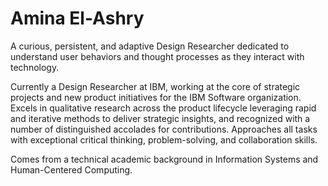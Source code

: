# Amina El-Ashry 

A curious, persistent, and adaptive Design Researcher dedicated to understand user behaviors and thought processes as they interact with technology.

Currently a Design Researcher at IBM, working at the core of strategic projects and new product initiatives for the IBM Software organization. Excels in qualitative research across the product lifecycle leveraging rapid and iterative methods to deliver strategic insights, and recognized with a number of distinguished accolades for contributions. Approaches all tasks with exceptional critical thinking, problem-solving, and collaboration skills. 

Comes from a technical academic background in Information Systems and Human-Centered Computing.

